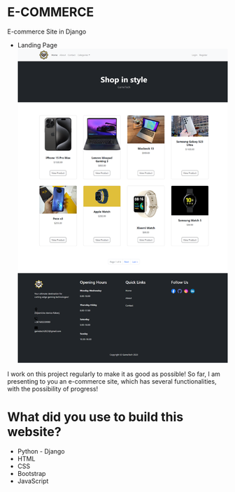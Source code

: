 # E-COMMERCE
 E-commerce Site in Django

 - Landing Page
 ![image](https://github.com/almasdelic/e-commerce/blob/main/sc/127.0.0.1_8000_.png)

 I work on this project regularly to make it as good as possible!
 So far, I am presenting to you an e-commerce site, which has several functionalities, with the possibility of progress!

 # What did you use to build this website?

- Python - Django
- HTML
- CSS
- Bootstrap
- JavaScript
